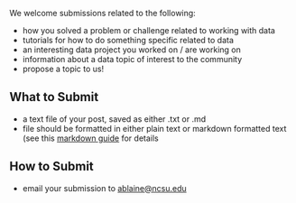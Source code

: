 

We welcome submissions related to the following: 

* how you solved a problem or challenge related to working with data
* tutorials for how to do something specific related to data 
* an interesting data project you worked on / are working on
* information about a data topic of interest to the community
* propose a topic to us!

## What to Submit 

* a text file of your post, saved as either .txt or .md
* file should be formatted in either plain text or markdown formatted text (see this [markdown guide](https://www.markdownguide.org/getting-started) for details


## How to Submit 
* email your submission to ablaine@ncsu.edu

